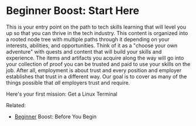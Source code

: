 # Beginner Boost: Start Here

This is your entry point on the path to tech skills learning that will
level you up so that you can thrive in the tech industry. This content
is organized into a rooted node tree with multiple paths through it
depending on your interests, abilities, and opportunities. Think of it
as a "choose your own adventure" with quests and content that will build
your skills and experience. The items and artifacts you acquire along
the way will go into your collection of proof you can be trusted
and paid to use your skills on the job. After all, employment is about
trust and every position and employer establishes that trust in a
different way. Our goal is to cover as many of the things possible that
*all* employers trust and require.

Here's your first mission: Get a Linux Terminal

Related:

* [Beginner](/Beginner/) Boost: Before You Begin
